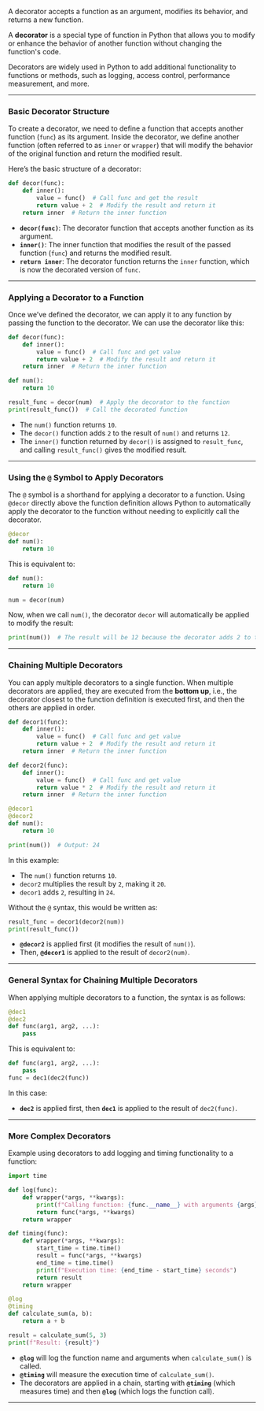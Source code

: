 

A decorator accepts a function as an argument, modifies its behavior, and returns a new function.

A **decorator** is a special type of function in Python that allows you to modify or enhance the behavior of another function without changing the function's code. 

Decorators are widely used in Python to add additional functionality to functions or methods, such as logging, access control, performance measurement, and more.

---

### **Basic Decorator Structure**

To create a decorator, we need to define a function that accepts another function (`func`) as its argument. Inside the decorator, we define another function (often referred to as `inner` or `wrapper`) that will modify the behavior of the original function and return the modified result.

Here’s the basic structure of a decorator:

```python
def decor(func):
    def inner():
        value = func()  # Call func and get the result
        return value + 2  # Modify the result and return it
    return inner  # Return the inner function
```

- **`decor(func)`**: The decorator function that accepts another function as its argument.
- **`inner()`**: The inner function that modifies the result of the passed function (`func`) and returns the modified result.
- **`return inner`**: The decorator function returns the `inner` function, which is now the decorated version of `func`.

---

### **Applying a Decorator to a Function**

Once we’ve defined the decorator, we can apply it to any function by passing the function to the decorator. We can use the decorator like this:

```python
def decor(func):
    def inner():
        value = func()  # Call func and get value
        return value + 2  # Modify the result and return it
    return inner  # Return the inner function

def num():
    return 10

result_func = decor(num)  # Apply the decorator to the function
print(result_func())  # Call the decorated function
```

- The `num()` function returns `10`.
- The `decor()` function adds `2` to the result of `num()` and returns `12`.
- The `inner()` function returned by `decor()` is assigned to `result_func`, and calling `result_func()` gives the modified result.

---

### **Using the `@` Symbol to Apply Decorators**

The `@` symbol is a shorthand for applying a decorator to a function. Using `@decor` directly above the function definition allows Python to automatically apply the decorator to the function without needing to explicitly call the decorator.

```python
@decor
def num():
    return 10
```

This is equivalent to:

```python
def num():
    return 10

num = decor(num)
```

Now, when we call `num()`, the decorator `decor` will automatically be applied to modify the result:

```python
print(num())  # The result will be 12 because the decorator adds 2 to the return value
```

---

### **Chaining Multiple Decorators**

You can apply multiple decorators to a single function. When multiple decorators are applied, they are executed from the **bottom up**, i.e., the decorator closest to the function definition is executed first, and then the others are applied in order.

```python
def decor1(func):
    def inner():
        value = func()  # Call func and get value
        return value + 2  # Modify the result and return it
    return inner  # Return the inner function

def decor2(func):
    def inner():
        value = func()  # Call func and get value
        return value * 2  # Modify the result and return it
    return inner  # Return the inner function

@decor1
@decor2
def num():
    return 10

print(num())  # Output: 24
```

In this example:

- The `num()` function returns `10`.
- `decor2` multiplies the result by `2`, making it `20`.
- `decor1` adds `2`, resulting in `24`.

Without the `@` syntax, this would be written as:
```python
result_func = decor1(decor2(num))
print(result_func())
```
- **`@decor2`** is applied first (it modifies the result of `num()`).
- Then, **`@decor1`** is applied to the result of `decor2(num)`.


---

### **General Syntax for Chaining Multiple Decorators**

When applying multiple decorators to a function, the syntax is as follows:

```python
@dec1
@dec2
def func(arg1, arg2, ...):
    pass
```

This is equivalent to:

```python
def func(arg1, arg2, ...):
    pass
func = dec1(dec2(func))
```

In this case:

- **`dec2`** is applied first, then **`dec1`** is applied to the result of `dec2(func)`.

---

### **More Complex Decorators**


Example using decorators to add logging and timing functionality to a function:

```python
import time

def log(func):
    def wrapper(*args, **kwargs):
        print(f"Calling function: {func.__name__} with arguments {args} and keyword arguments {kwargs}")
        return func(*args, **kwargs)
    return wrapper

def timing(func):
    def wrapper(*args, **kwargs):
        start_time = time.time()
        result = func(*args, **kwargs)
        end_time = time.time()
        print(f"Execution time: {end_time - start_time} seconds")
        return result
    return wrapper

@log
@timing
def calculate_sum(a, b):
    return a + b

result = calculate_sum(5, 3)
print(f"Result: {result}")
```

- **`@log`** will log the function name and arguments when `calculate_sum()` is called.
- **`@timing`** will measure the execution time of `calculate_sum()`.
- The decorators are applied in a chain, starting with **`@timing`** (which measures time) and then **`@log`** (which logs the function call).

---



